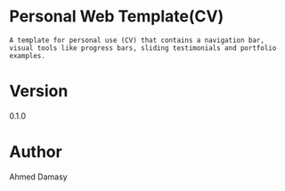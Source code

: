 # Personal Web Template(CV)

    A template for personal use (CV) that contains a navigation bar, visual tools like progress bars, sliding testimonials and portfolio examples.
    
# Version

0.1.0

# Author

Ahmed Damasy
